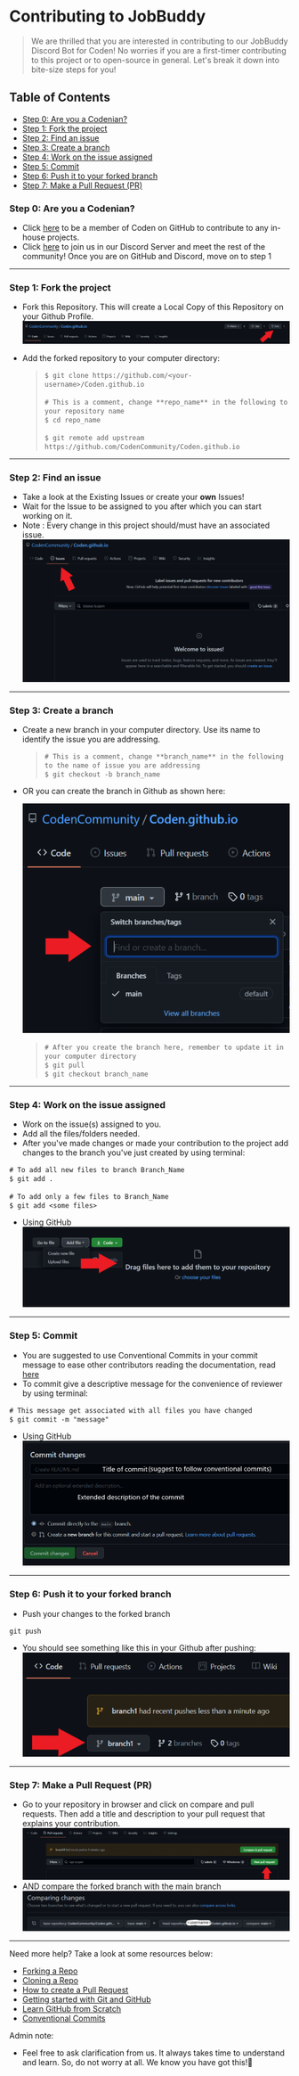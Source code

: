 # Contributing to JobBuddy
> We are thrilled that you are interested in contributing to our JobBuddy Discord Bot for Coden!
No worries if you are a first-timer contributing to this project or to open-source in general.
Let's break it down into bite-size steps for you!

## Table of Contents
* [Step 0: Are you a Codenian?](https://github.com/Michelle-Lohwt/Coden.github.io/blob/branch1/.github/CONTRIBUTING.md#step-0-are-you-a-codenian)
* [Step 1: Fork the project](https://github.com/Michelle-Lohwt/Coden.github.io/blob/branch1/.github/CONTRIBUTING.md#step-1-fork-the-project)
* [Step 2: Find an issue](https://github.com/Michelle-Lohwt/Coden.github.io/blob/branch1/.github/CONTRIBUTING.md#step-2-find-an-issue)
* [Step 3: Create a branch](https://github.com/Michelle-Lohwt/Coden.github.io/blob/branch1/.github/CONTRIBUTING.md#step-3-create-a-branch)
* [Step 4: Work on the issue assigned](https://github.com/Michelle-Lohwt/Coden.github.io/blob/branch1/.github/CONTRIBUTING.md#step-4-work-on-the-issue-assigned)
* [Step 5: Commit](https://github.com/Michelle-Lohwt/Coden.github.io/blob/branch1/.github/CONTRIBUTING.md#step-5-commit)
* [Step 6: Push it to your forked branch](https://github.com/Michelle-Lohwt/Coden.github.io/blob/branch1/.github/CONTRIBUTING.md#step-6-push-it-to-your-forked-branch)
* [Step 7: Make a Pull Request (PR)](https://github.com/Michelle-Lohwt/Coden.github.io/blob/branch1/.github/CONTRIBUTING.md#step-7-make-a-pull-request-pr)

### Step 0: Are you a Codenian?
* Click [here](https://github.com/CodenCommunity/Support/issues/new?assignees=LeeRenJie&labels=Join+Coden+GitHub&template=join-coden-github.md&title=Join+Coden+on+GitHub) to be a member of Coden on GitHub to contribute to any in-house projects.
* Click [here](https://discord.gg/rSKKKZEnVn) to join us in our Discord Server and meet the rest of the community!
Once you are on GitHub and Discord, move on to step 1

---

### Step 1: Fork the project
* Fork this Repository. This will create a Local Copy of this Repository on your Github Profile.
![fork](https://github.com/Michelle-Lohwt/Coden.github.io/blob/branch1/assets/pic1_fork.png)

<ul>
  <li>Add the forked repository to your computer directory:</li>
  <blockquote>

```
$ git clone https://github.com/<your-username>/Coden.github.io 
    
# This is a comment, change **repo_name** in the following to your repository name
$ cd repo_name 
    
$ git remote add upstream https://github.com/CodenCommunity/Coden.github.io
```
  </blockquote>
</ul>
  
---

### Step 2: Find an issue
* Take a look at the Existing Issues or create your **own** Issues!  
* Wait for the Issue to be assigned to you after which you can start working on it.  
* Note : Every change in this project should/must have an associated issue.
![issue](https://github.com/Michelle-Lohwt/Coden.github.io/blob/branch1/assets/pic2_find_issue.png)
  
---
  
### Step 3: Create a branch
<ul>
  <li>Create a new branch in your computer directory. Use its name to identify the issue you are addressing.</li>
  <blockquote>
    
```
# This is a comment, change **branch_name** in the following to the name of issue you are addressing
$ git checkout -b branch_name
```
  </blockquote>
  <li>OR you can create the branch in Github as shown here:</li>
  
![branch](https://github.com/Michelle-Lohwt/Coden.github.io/blob/branch1/assets/pic3_branch.png)
  
<blockquote>
    
```
# After you create the branch here, remember to update it in your computer directory
$ git pull
$ git checkout branch_name
```
  </blockquote>
</ul>

---
  
### Step 4: Work on the issue assigned
* Work on the issue(s) assigned to you.   
* Add all the files/folders needed.  
* After you've made changes or made your contribution to the project add changes to the branch you've just created by using terminal:  
```  
# To add all new files to branch Branch_Name  
$ git add .  

# To add only a few files to Branch_Name
$ git add <some files>
```
- Using GitHub
![upload_file](https://github.com/Michelle-Lohwt/Coden.github.io/blob/branch1/assets/pic4_upload_file.png)

---

### Step 5: Commit
* You are suggested to use Conventional Commits in your commit message to ease other contributors reading the documentation, read [here](https://www.conventionalcommits.org/en/v1.0.0/)
* To commit give a descriptive message for the convenience of reviewer by using terminal:  
```
# This message get associated with all files you have changed  
$ git commit -m "message"  
```
- Using GitHub
![commit](https://github.com/Michelle-Lohwt/Coden.github.io/blob/branch1/assets/pic5_commit.png)
---
  
### Step 6: Push it to your forked branch
* Push your changes to the forked branch
```
git push
```
* You should see something like this in your Github after pushing:
![push](https://github.com/Michelle-Lohwt/Coden.github.io/blob/branch1/assets/pic6_push.png)
---
  
### Step 7: Make a Pull Request (PR)
* Go to your repository in browser and click on compare and pull requests. Then add a title and description to your pull request that explains your contribution.
![pull_request](https://github.com/Michelle-Lohwt/Coden.github.io/blob/branch1/assets/pic7_create_pull.png)
* AND compare the forked branch with the main branch
![compare](https://github.com/Michelle-Lohwt/Coden.github.io/blob/branch1/assets/pic8_compare_repo.png)

---
  
Need more help?
Take a look at some resources below:
* [Forking a Repo](https://help.github.com/en/github/getting-started-with-github/fork-a-repo)  
* [Cloning a Repo](https://help.github.com/en/desktop/contributing-to-projects/creating-an-issue-or-pull-request)  
* [How to create a Pull Request](https://opensource.com/article/19/7/create-pull-request-github)  
* [Getting started with Git and GitHub](https://towardsdatascience.com/getting-started-with-git-and-github-6fcd0f2d4ac6)  
* [Learn GitHub from Scratch](https://lab.github.com/githubtraining/introduction-to-github)
* [Conventional Commits](https://www.conventionalcommits.org/en/v1.0.0/)

Admin note:
* Feel free to ask clarification from us. It always takes time to understand and learn. So, do not worry at all. We know you have got this!💪
